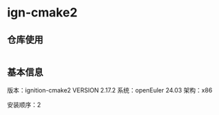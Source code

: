 # ign-cmake2

## 仓库使用

```

```

## 基本信息

版本：ignition-cmake2 VERSION 2.17.2
系统：openEuler 24.03
架构：x86

安装顺序：2